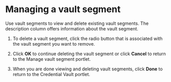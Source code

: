 # Managing a vault segment



Use vault segments to view and delete existing vault segments. The description column offers information about the vault segment.

1.  To delete a vault segment, click the radio button that is associated with the vault segment you want to remove.

2.  Click **OK** to continue deleting the vault segment or click **Cancel** to return to the Manage vault segment portlet.

3.  When you are done viewing and deleting vault segments, click **Done** to return to the Credential Vault portlet.


